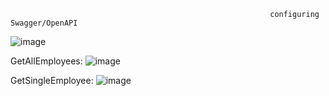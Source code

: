                                                               configuring Swagger/OpenAPI

![image](https://github.com/shardapatil/SwaggerDemo/assets/53011896/02a97741-092c-4161-8d03-75b219e471e3)

GetAllEmployees:
![image](https://github.com/shardapatil/SwaggerDemo/assets/53011896/d780e97d-1b17-44b6-8d39-b86a5dc783c8)

GetSingleEmployee:
![image](https://github.com/shardapatil/SwaggerDemo/assets/53011896/0be3cc45-23ff-424d-8711-9ef9f561d256)

